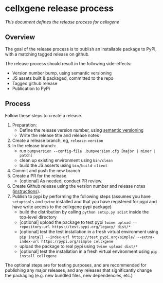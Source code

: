 # cellxgene release process

_This document defines the release process for cellxgene_

## Overview

The goal of the release process is to publish an installable package
to PyPi, with a matching tagged release on github.

The release process should result in the following side-effects:

- Version number bump, using semantic versioning
- JS assets built & packaged, committed to the repo
- Tagged github release
- Publication to PyPi

## Process

Follow these steps to create a release.

1.  Preparation:
    - Define the release version number, using [semantic versioning](https://semver.org/)
    - Write the release title and release notes
2.  Create a release branch, eg, `release-version`
3.  In the release branch:
    - run `bumpversion --config-file .bumpversion.cfg [major | minor | patch]`
    - clean up existing environment using `bin/clean`
    - build the JS asserts using `bin/build-client`
4.  Commit and push the new branch
5.  Create a PR for the release.
    - [optional] As needed, conduct PR review.
6.  Create Github release using the version number and release notes ([instructions](https://help.github.com/articles/creating-releases/)).
7.  Publish to pypi by performing the following steps
    (assumes you have `setuptools` and `twine` installed and that you have
    registered for pypi and have write access to the cellxgene pypi package)
    - build the distribution by calling
      `python setup.py sdist`
      inside the top-level directory
    - [optional] upload the package to test pypi
      `twine upload --repository-url https://test.pypi.org/legacy/ dist/*`
    - [optional] test the test installation in a fresh virtual environment using
      `pip install --index-url https://test.pypi.org/simple/ --extra-index-url https://pypi.org/simple cellxgene`
    - upload the package to real pypi using `twine upload dist/*`
    - [optional] test the installation in a fresh virtual environment using
      `pip install cellxgene`

The optional steps are for testing purposes, and are recommended
for publishing any major releases, and any releases that significantly
change the packaging (e.g. new bundled files, new dependencies, etc.)
